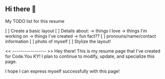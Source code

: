 ## Hi there 👋

<!--
**taylynne/taylynne** is a ✨ _special_ ✨ repository because its `README.md` (this file) appears on your GitHub profile.

Here are some ideas to get you started:

- 🔭 I’m currently working on ...
- 🌱 I’m currently learning ...
- 👯 I’m looking to collaborate on ...
- 🤔 I’m looking for help with ...
- 💬 Ask me about ...
- 📫 How to reach me: ...
- 😄 Pronouns: ...
- ⚡ Fun fact: ...
-->
My TODO list for this resume

 [ ] Create a basic layout
 [ ] Details about:
    -> things I love
    -> things I'm working on
    -> things I've created
    -> fun fact??
[ ] pronouns/name/contact information
[ ] photo of myself
[ ] Stylize the layout!


<< ----------------- >>
Hey there! This is my resume page that I've created for Code.You KY! 
I plan to continue to modify, update, and specialize this page.

I hope I can express myself successfully with this page!
